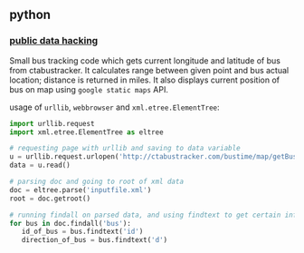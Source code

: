 ## python

### [public data hacking](https://github.com/defm03/public-hax)

Small bus tracking code which gets current longitude and latitude of bus from
ctabustracker. It calculates range between given point and bus actual location;
distance is returned in miles. It also displays current position of bus on map
using `google static maps` API.

usage of `urllib`, `webbrowser` and `xml.etree.ElementTree`:
```python
import urllib.request
import xml.etree.ElementTree as eltree
```
```python
# requesting page with urllib and saving to data variable
u = urllib.request.urlopen('http://ctabustracker.com/bustime/map/getBusesForRoute.jsp?route=22')
data = u.read()
```
```python
# parsing doc and going to root of xml data
doc = eltree.parse('inputfile.xml') 
root = doc.getroot()

# running findall on parsed data, and using findtext to get certain info
for bus in doc.findall('bus'):
   id_of_bus = bus.findtext('id')
   direction_of_bus = bus.findtext('d')
```
